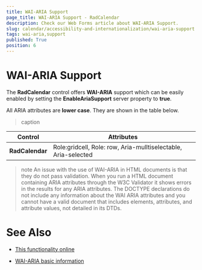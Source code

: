 ```yaml
---
title: WAI-ARIA Support
page_title: WAI-ARIA Support - RadCalendar
description: Check our Web Forms article about WAI-ARIA Support.
slug: calendar/accessibility-and-internationalization/wai-aria-support
tags: wai-aria,support
published: True
position: 6
---
```


# WAI-ARIA Support


The **RadCalendar** control offers **WAI-ARIA** support which can be easily enabled by setting the **EnableAriaSupport** server property to **true**.

All ARIA attributes are **lower case**. They are shown in the table below.


>caption  

|  Control  |  Attributes  |
| ------ | ------ |
| **RadCalendar** | Role:gridcell, Role: row, Aria-mulltiselectable, Aria-selected |


>note 
An issue with the use of WAI-ARIA in HTML documents is that they do not pass validation. When you run a HTML document containing ARIA attributes through the W3C Validator it shows errors in the results for any ARIA attributes. The DOCTYPE declarations do not include any information about the WAI ARIA attributes and you cannot have a valid document that includes elements, attributes, and attribute values, not detailed in its DTDs.
>


# See Also

 * [This functionality online](https://demos.telerik.com/aspnet-ajax/calendar/examples/functionality/waiariasupport/defaultcs.aspx)

 * [WAI-ARIA basic information](https://www.w3.org/WAI/intro/aria)
